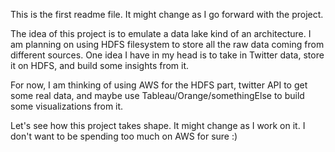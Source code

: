 This is the first readme file. It might change as I go forward with the project.

The idea of this project is to emulate a data lake kind of an architecture. I am planning on using HDFS filesystem to store all the raw data coming from different sources. One idea I have in my head is to take in Twitter data, store it on HDFS, and build some insights from it. 

For now, I am thinking of using AWS for the HDFS part, twitter API to get some real data, and maybe use Tableau/Orange/somethingElse to build some visualizations from it. 

Let's see how this project takes shape. It might change as I work on it. I don't want to be spending too much on AWS for sure :)  
